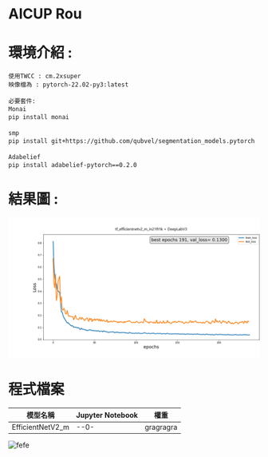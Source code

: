 # AICUP Rou


# 環境介紹 : 
```
使用TWCC : cm.2xsuper
映像檔為 : pytorch-22.02-py3:latest

必要套件:
Monai
pip install monai

smp
pip install git+https://github.com/qubvel/segmentation_models.pytorch

Adabelief
pip install adabelief-pytorch==0.2.0
```

# 結果圖 : 
![Result](https://github.com/rhinope/aicup_rou/blob/main/DataParallel%20%2B%20tf_efficientnetv2_m_in21ft1k_ver3__Train_Test_loss.png)



# 程式檔案

模型名稱|Jupyter Notebook|權重|
--|--|--|
EfficientNetV2_m|--0-|gragragra|


![fefe]([https://drive.google.com/file/d/1geC0uiu9mb5VigZTq7fBfyJixhqptutZ/view?usp=sharing](https://drive.google.com/uc?export=download&id=1geC0uiu9mb5VigZTq7fBfyJixhqptutZ))

